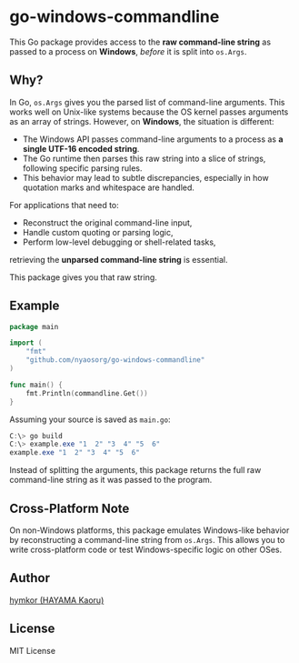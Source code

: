 go-windows-commandline
======================

This Go package provides access to the **raw command-line string** as passed to a process on **Windows**, *before* it is split into `os.Args`.

Why?
----

In Go, `os.Args` gives you the parsed list of command-line arguments. This works well on Unix-like systems because the OS kernel passes arguments as an array of strings. However, on **Windows**, the situation is different:

* The Windows API passes command-line arguments to a process as **a single UTF-16 encoded string**.
* The Go runtime then parses this raw string into a slice of strings, following specific parsing rules.
* This behavior may lead to subtle discrepancies, especially in how quotation marks and whitespace are handled.

For applications that need to:

* Reconstruct the original command-line input,
* Handle custom quoting or parsing logic,
* Perform low-level debugging or shell-related tasks,

retrieving the **unparsed command-line string** is essential.

This package gives you that raw string.

Example
-------

```go
package main

import (
    "fmt"
    "github.com/nyaosorg/go-windows-commandline"
)

func main() {
    fmt.Println(commandline.Get())
}
```

Assuming your source is saved as `main.go`:

```powershell
C:\> go build
C:\> example.exe "1  2" "3  4" "5  6"
example.exe "1  2" "3  4" "5  6"
```

Instead of splitting the arguments, this package returns the full raw command-line string as it was passed to the program.

Cross-Platform Note
-------------------

On non-Windows platforms, this package emulates Windows-like behavior by reconstructing a command-line string from `os.Args`. This allows you to write cross-platform code or test Windows-specific logic on other OSes.

Author
------

[hymkor (HAYAMA Kaoru)](https://github.com/hymkor)

License
-------

MIT License
